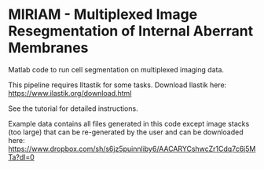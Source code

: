 # MIRIAM - Multiplexed Image Resegmentation of Internal Aberrant Membranes
Matlab code to run cell segmentation on multiplexed imaging data. 

This pipeline requires Iltastik for some tasks. Download Ilastik here: https://www.ilastik.org/download.html

See the tutorial for detailed instructions.

Example data contains all files generated in this code except image stacks (too large) that can be re-generated by the user and can be downloaded here: https://www.dropbox.com/sh/s6jz5puinnliby6/AACARYCshwcZr1Cdq7c6j5MTa?dl=0
